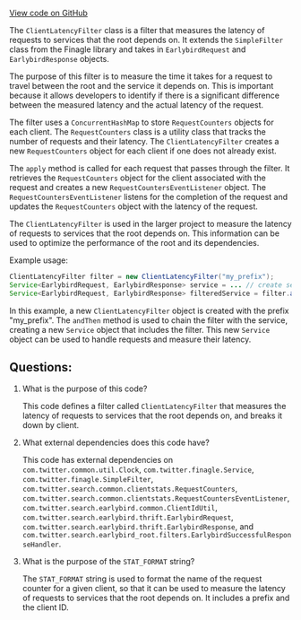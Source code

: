[View code on GitHub](https://github.com/misbahsy/the-algorithm/src/java/com/twitter/search/earlybird_root/ClientLatencyFilter.java)

The `ClientLatencyFilter` class is a filter that measures the latency of requests to services that the root depends on. It extends the `SimpleFilter` class from the Finagle library and takes in `EarlybirdRequest` and `EarlybirdResponse` objects. 

The purpose of this filter is to measure the time it takes for a request to travel between the root and the service it depends on. This is important because it allows developers to identify if there is a significant difference between the measured latency and the actual latency of the request. 

The filter uses a `ConcurrentHashMap` to store `RequestCounters` objects for each client. The `RequestCounters` class is a utility class that tracks the number of requests and their latency. The `ClientLatencyFilter` creates a new `RequestCounters` object for each client if one does not already exist. 

The `apply` method is called for each request that passes through the filter. It retrieves the `RequestCounters` object for the client associated with the request and creates a new `RequestCountersEventListener` object. The `RequestCountersEventListener` listens for the completion of the request and updates the `RequestCounters` object with the latency of the request. 

The `ClientLatencyFilter` is used in the larger project to measure the latency of requests to services that the root depends on. This information can be used to optimize the performance of the root and its dependencies. 

Example usage:

```java
ClientLatencyFilter filter = new ClientLatencyFilter("my_prefix");
Service<EarlybirdRequest, EarlybirdResponse> service = ... // create service
Service<EarlybirdRequest, EarlybirdResponse> filteredService = filter.andThen(service);
```

In this example, a new `ClientLatencyFilter` object is created with the prefix "my_prefix". The `andThen` method is used to chain the filter with the service, creating a new `Service` object that includes the filter. This new `Service` object can be used to handle requests and measure their latency.
## Questions: 
 1. What is the purpose of this code?
    
    This code defines a filter called `ClientLatencyFilter` that measures the latency of requests to services that the root depends on, and breaks it down by client.

2. What external dependencies does this code have?
    
    This code has external dependencies on `com.twitter.common.util.Clock`, `com.twitter.finagle.Service`, `com.twitter.finagle.SimpleFilter`, `com.twitter.search.common.clientstats.RequestCounters`, `com.twitter.search.common.clientstats.RequestCountersEventListener`, `com.twitter.search.earlybird.common.ClientIdUtil`, `com.twitter.search.earlybird.thrift.EarlybirdRequest`, `com.twitter.search.earlybird.thrift.EarlybirdResponse`, and `com.twitter.search.earlybird_root.filters.EarlybirdSuccessfulResponseHandler`.

3. What is the purpose of the `STAT_FORMAT` string?
    
    The `STAT_FORMAT` string is used to format the name of the request counter for a given client, so that it can be used to measure the latency of requests to services that the root depends on. It includes a prefix and the client ID.